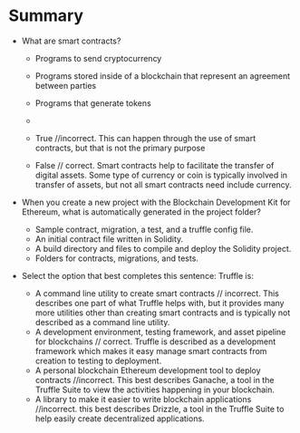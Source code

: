 # Summary

- What are smart contracts?
  - Programs to send cryptocurrency
  - Programs stored inside of a blockchain that represent an agreement  between parties
  - Programs that generate tokens
  - 

  - True //incorrect. This can happen through the use of smart contracts, but that is not the primary purpose
  - False // correct. Smart contracts help to facilitate the transfer of digital assets. Some type of currency or coin is typically involved in transfer of assets, but not all smart contracts need include currency.

- When you create a new project with the Blockchain Development Kit for Ethereum, what is automatically generated in the project folder?
  - Sample contract, migration, a test, and a truffle config file.
  - An initial contract file written in Solidity.
  - A build directory and files to compile and deploy the Solidity project.
  - Folders for contracts, migrations, and tests.


- Select the option that best completes this sentence: Truffle is:

  - A command line utility to create smart contracts // incorrect. This describes one part of what Truffle helps with, but it provides many more utilities other than creating smart contracts and is typically not described as a command line utility.
  - A development environment, testing framework, and asset pipeline for blockchains // correct. Truffle is described as a development framework which makes it easy manage smart contracts from creation to testing to deployment.
  - A personal blockchain Ethereum development tool to deploy contracts //incorrect. This best describes Ganache, a tool in the Truffle Suite to view the activities happening in your blockchain.
  - A library to make it easier to write blockchain applications //incorrect. this best describes Drizzle, a tool in the Truffle Suite to help easily create decentralized applications.
